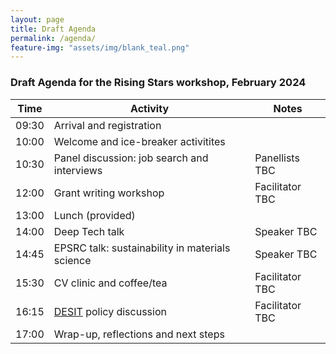```yaml
---
layout: page
title: Draft Agenda
permalink: /agenda/
feature-img: "assets/img/blank_teal.png"
---
```


### Draft Agenda for the Rising Stars workshop, February 2024

| Time | Activity | Notes | 
|------|-------|-------|
| 09:30 | Arrival and registration | | 
| 10:00 | Welcome and ice-breaker activitites | |
| 10:30 |  Panel discussion: job search and interviews | Panellists TBC |
| 12:00 | Grant writing workshop | Facilitator TBC |
| 13:00 | Lunch (provided) |
| 14:00 | Deep Tech talk | Speaker TBC | 
| 14:45 | EPSRC talk: sustainability in materials science | Speaker TBC| 
| 15:30 | CV clinic and coffee/tea | Facilitator TBC |
| 16:15 | [DESIT](https://www.gov.uk/government/organisations/department-for-science-innovation-and-technology) policy discussion | Facilitator TBC |
| 17:00 | Wrap-up, reflections and next steps |

